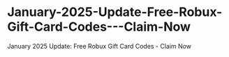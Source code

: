 # January-2025-Update-Free-Robux-Gift-Card-Codes---Claim-Now
January 2025 Update: Free Robux Gift Card Codes - Claim Now
